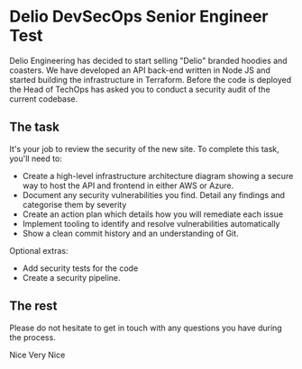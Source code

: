 # Delio DevSecOps Senior Engineer Test

Delio Engineering has decided to start selling "Delio" branded hoodies and coasters. We have developed an API back-end written in Node JS and started building the infrastructure in Terraform. Before the code is deployed the Head of TechOps has asked you to conduct a security audit of the current codebase.
## The task

It's your job to review the security of the new site. To complete this task, you'll need to:

* Create a high-level infrastructure architecture diagram showing a secure way to host the API and frontend in either AWS or Azure.
* Document any security vulnerabilities you find. Detail any findings and categorise them by severity 
* Create an action plan which details how you will remediate each issue
* Implement tooling to identify and resolve vulnerabilities automatically
* Show a clean commit history and an understanding of Git.

Optional extras:

* Add security tests for the code
* Create a security pipeline.

## The rest

Please do not hesitate to get in touch with any questions you have during the process.

Nice
Very Nice
